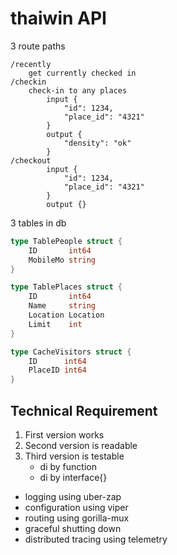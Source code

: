 # thaiwin API

3 route paths

```
/recently
    get currently checked in
/checkin
    check-in to any places
        input {
            "id": 1234,
            "place_id": "4321"
        }
        output {
            "density": "ok"
        }
/checkout
        input {
            "id": 1234,
            "place_id": "4321"
        }
        output {}
```

3 tables in db

```go
type TablePeople struct {
	ID       int64
	MobileMo string
}

type TablePlaces struct {
	ID       int64
	Name     string
	Location Location
	Limit    int
}

type CacheVisitors struct {
	ID      int64
	PlaceID int64
}
```

## Technical Requirement

1. First version works
2. Second version is readable
3. Third version is testable
   - di by function
   - di by interface{}

- logging using uber-zap
- configuration using viper
- routing using gorilla-mux
- graceful shutting down
- distributed tracing using telemetry

